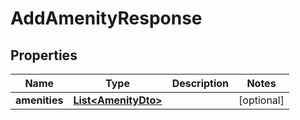 

# AddAmenityResponse

## Properties

Name | Type | Description | Notes
------------ | ------------- | ------------- | -------------
**amenities** | [**List&lt;AmenityDto&gt;**](AmenityDto.md) |  |  [optional]



